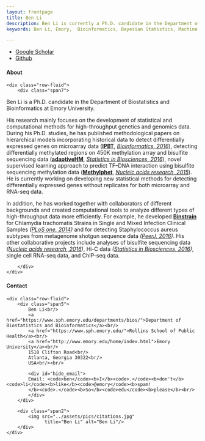 ```yaml
---
layout: frontpage
title: Ben Li
description: Ben Li is currently a Ph.D. candidate in the Department of Biostatistics and Bioinformatics at Emory University 
keywords: Ben Li, Emory,  Bioinformatics, Bayesian Statistics, Machine Learning, NGS

---
```


<div class="navbar">
  <div class="navbar-inner">
      <ul class="nav">
          <li><a href="https://scholar.google.com/citations?user=nDSGBakAAAAJ&hl=en">Google Scholar</a></li>
          <li><a href="https://github.com/benliemory">Github</a></li>
      </ul>
  </div>
</div>


<div class="container">
<h4><a name="About"></a>About</h4>

    <div class="row-fluid">
        <div class="span7">
        
<p>Ben Li is a Ph.D. candidate in the Department of Biostatistics and Bioinformatics at Emory University. </p>
<p>His research mainly focuses on the development of statistical and computational methods for high-throughput genetics and genomics data. During his Ph.D. studies, he has published methodological papers on hierarchical models incorporating historical data to detect differentially expressed genes on microarray data (<a href="https://benliemory.github.io/pages/software.html"><strong>IPBT</strong></a>, <em><a href="{{ site.baseurl }}/pages/pubs.html">Bioinformatics, 2016</a></em>), detecting differentially methylated regions on 450K methylation array and bisulfite sequencing data (<a href="https://benliemory.github.io/pages/software.html"><strong>adaptiveHM</strong></a>, <em><a href="{{ site.baseurl }}/pages/pubs.html">Statistics in Biosciences, 2016</a></em>), novel supervised learning approach to predict TF–DNA interaction using bisulfite sequencing methylation data (<a href="https://benliemory.github.io/pages/software.html"><strong>Methylphet</strong></a>, <em><a href="{{ site.baseurl }}/pages/pubs.html">Nucleic acids research, 2015</a></em>). He is currently working on developing new statistical methods for detecting differentially expressed genes without replicates for both microarray and RNA-seq data. </p>
<p>In addition, he has worked together with collaborators of different backgrounds and created computational tools to analyze different types of high-throughput data more efficiently. For example, he developed <a href="https://benliemory.github.io/pages/software.html"><strong>Binstrain</strong></a> for Chlamydia trachomatis Strains in Single and Mixed Infection Clinical Samples <em>(<a href="{{ site.baseurl }}/pages/pubs.html">PLoS one, 2014</a>)</em> and for detecting Staphylococcus aureus subtypes from metagenome shotgun sequence data <em>(<a href="{{ site.baseurl }}/pages/pubs.html">PeerJ, 2016</a>)</em>. His other collaborative projects include analyses of bisulfite sequencing data <em>(<a href="{{ site.baseurl }}/pages/pubs.html">Nucleic acids research, 2016</a>)</em>, Hi-C data <em>(<a href="{{ site.baseurl }}/pages/pubs.html">Statistics in Biosciences, 2016</a>)</em>, single cell RNA-seq data, and ChIP-seq data. </p>


        </div>
    </div>
</div>





<div class="container">
<h4><a name="Contact"></a>Contact</h4>

    <div class="row-fluid">
        <div class="span5">
            Ben Li<br/>
            <a href="https://www.sph.emory.edu/departments/bios/">Department of Biostatistics and Bioinformatics</a><br/>
            <a href="https://www.sph.emory.edu/">Rollins School of Public Health</a><br/>
            <a href="http://www.emory.edu/home/index.html">Emory University</a><br/>
            1518 Clifton Road<br/>
            Atlanta, Georgia 30322<br/>
            USA<br/><br/>

            <div id="hide_email">
            Email: <code>ben</code><b>I</b><code>.</code><b>don't</b><code>li</code><b>like</b><code>@emory</code><b>spam!
            </b><code>.</code><b>So</b><code>edu</code><b>please</b><br/>
            </div>
        </div>

        <div class="span2">
            <img src="../assets/pics/citations.jpg"
                  title="Ben Li" alt="Ben Li"/>
        </div>
    </div>
</div>



<!--

<table class="wide">
<tr>
  <td class="left">
    <a href="pages/publpics/iplotCorr.html">
        <img src="assets/publpics/iplotCorr.png" alt="R/qtlcharts example" title="R/qtlcharts example"/>
    </a>
  </td>
  <td class="right">
    <a href="pages/publpics/tian2016_fig4.html">
        <img src="assets/publpics/tian2016_fig4.png" alt="Tian et
        al. (2016) Fig 4" title="Tian et al. (2016) Fig 4"/>
    </a>
  </td>
</tr>
<tr>
  <td class="left">
    <a href="pages/publpics/samplemixups_fig7.html">
        <img src="assets/publpics/samplemixups_fig7.png" alt="Broman et al. (2013) Fig 7" title="Broman et al. (2013) Fig 7"/>
    </a>
  </td>
  <td class="right">
    <a href="pages/publpics/isletc6_fig4.html">
        <img src="assets/publpics/isletc6_fig4.png" alt="Tian et al. (2015) Fig 4" title="Tian et al. (2015) Fig 4"/>
    </a>
  </td>
</tr>
</table>

<div class="navbar">
  <div class="navbar-inner">
      <ul class="nav">
          <li><a href="morefigs.html">see more figures</a></li>
      </ul>
  </div>
</div>

-->
